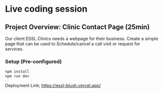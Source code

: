 # Live coding session

## Project Overview: Clinic Contact Page (25min)

Our client ESSL Clinics needs a webpage for their business. Create a simple page that can be used to Schedule/cancel a call visit or request for services.

### Setup (Pre-configured)

```bash
npm install
npm run dev
```

Deployment Link; https://essl-blush.vercel.app/
